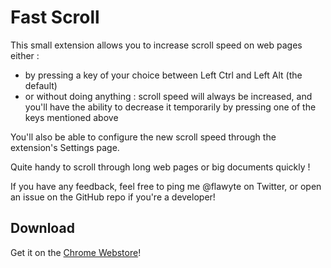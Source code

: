 # Fast Scroll

This small extension allows you to increase scroll speed on web pages either :
- by pressing a key of your choice between Left Ctrl and Left Alt (the default)
- or without doing anything : scroll speed will always be increased, and you'll have the ability to decrease it temporarily by pressing one of the keys mentioned above

You'll also be able to configure the new scroll speed through the extension's Settings page.

Quite handy to scroll through long web pages or big documents quickly !

If you have any feedback, feel free to ping me @flawyte on Twitter, or open an issue on the GitHub repo if you're a developer!

## Download

Get it on the [Chrome Webstore](https://chrome.google.com/webstore/detail/fast-scroll/ecnjcglleblahonnenpaiofkabfakgdi)!

